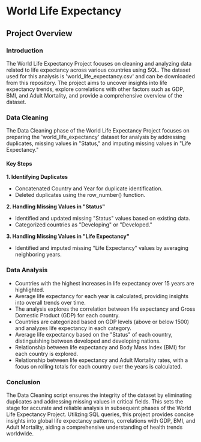 # World Life Expectancy
## Project Overview

### Introduction

The World Life Expectancy Project focuses on cleaning and analyzing data related to life expectancy across various countries using SQL. The dataset used for this analysis is 'world_life_expectancy.csv' and can be downloaded from this repository. The project aims to uncover insights into life expectancy trends, explore correlations with other factors such as GDP, BMI, and Adult Mortality, and provide a comprehensive overview of the dataset.

### Data Cleaning

The Data Cleaning phase of the World Life Expectancy Project focuses on preparing the 'world_life_expectancy' dataset for analysis by addressing duplicates, missing values in "Status," and imputing missing values in "Life Expectancy."

#### Key Steps

<b/>1. Identifying Duplicates</b>
- Concatenated Country and Year for duplicate identification.
- Deleted duplicates using the row_number() function.

<b/>2. Handling Missing Values in "Status"</b>
- Identified and updated missing "Status" values based on existing data.
- Categorized countries as "Developing" or "Developed."

<b/>3. Handling Missing Values in "Life Expectancy"</b>
- Identified and imputed missing "Life Expectancy" values by averaging neighboring years.

### Data Analysis

- Countries with the highest increases in life expectancy over 15 years are highlighted.
- Average life expectancy for each year is calculated, providing insights into overall trends over time.
- The analysis explores the correlation between life expectancy and Gross Domestic Product (GDP) for each country.
- Countries are categorized based on GDP levels (above or below 1500) and analyzes life expectancy in each category.
- Average life expectancy based on the "Status" of each country, distinguishing between developed and developing nations.
- Relationship between life expectancy and Body Mass Index (BMI) for each country is explored.
- Relationship between life expectancy and Adult Mortality rates, with a focus on rolling totals for each country over the years is calculated.

### Conclusion

The Data Cleaning script ensures the integrity of the dataset by eliminating duplicates and addressing missing values in critical fields. This sets the stage for accurate and reliable analysis in subsequent phases of the World Life Expectancy Project. Utilizing SQL queries, this project provides concise insights into global life expectancy patterns, correlations with GDP, BMI, and Adult Mortality, aiding a comprehensive understanding of health trends worldwide.



